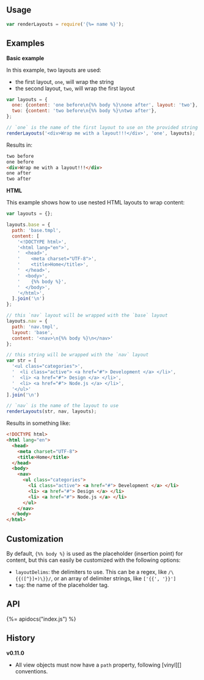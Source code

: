 ## Usage

```js
var renderLayouts = require('{%= name %}');
```

## Examples

**Basic example**

In this example, two layouts are used:

- the first layout, `one`, will wrap the string
- the second layout, `two`, will wrap the first layout

```js
var layouts = {
  one: {content: 'one before\n{%% body %}\none after', layout: 'two'},
  two: {content: 'two before\n{%% body %}\ntwo after'},
};

// `one` is the name of the first layout to use on the provided string
renderLayouts('<div>Wrap me with a layout!!!</div>', 'one', layouts);
```

Results in:

```html
two before
one before
<div>Wrap me with a layout!!!</div>
one after
two after
```

**HTML**

This example shows how to use nested HTML layouts to wrap content:

```js
var layouts = {};

layouts.base = {
  path: 'base.tmpl',
  content: [
    '<!DOCTYPE html>',
    '<html lang="en">',
    '  <head>',
    '    <meta charset="UTF-8">',
    '    <title>Home</title>',
    '  </head>',
    '  <body>',
    '    {%% body %}',
    '  </body>',
    '</html>',
  ].join('\n')
};

// this `nav` layout will be wrapped with the `base` layout
layouts.nav = {
  path: 'nav.tmpl',
  layout: 'base',
  content: '<nav>\n{%% body %}\n</nav>'
};

// this string will be wrapped with the `nav` layout
var str = [
  '<ul class="categories">',
  '  <li class="active"> <a href="#"> Development </a> </li>',
  '  <li> <a href="#"> Design </a> </li>',
  '  <li> <a href="#"> Node.js </a> </li>',
  '</ul>'
].join('\n')

// `nav` is the name of the layout to use
renderLayouts(str, nav, layouts);
```

Results in something like:

```html
<!DOCTYPE html>
<html lang="en">
  <head>
    <meta charset="UTF-8">
    <title>Home</title>
  </head>
  <body>
    <nav>
      <ul class="categories">
        <li class="active"> <a href="#"> Development </a> </li>
        <li> <a href="#"> Design </a> </li>
        <li> <a href="#"> Node.js </a> </li>
      </ul>
    </nav>
  </body>
</html>
```

## Customization

By default, `{%% body %}` is used as the placeholder (insertion point) for content, but this can easily be customized with the following options:

- `layoutDelims`: the delimiters to use. This can be a regex, like `/\{{([^}]+)\}}/`, or an array of delimiter strings, like `['{{', '}}']`
- `tag`: the name of the placeholder tag. 

## API
{%= apidocs("index.js") %}

## History

**v0.11.0**

- All view objects must now have a `path` property, following [vinyl][] conventions.